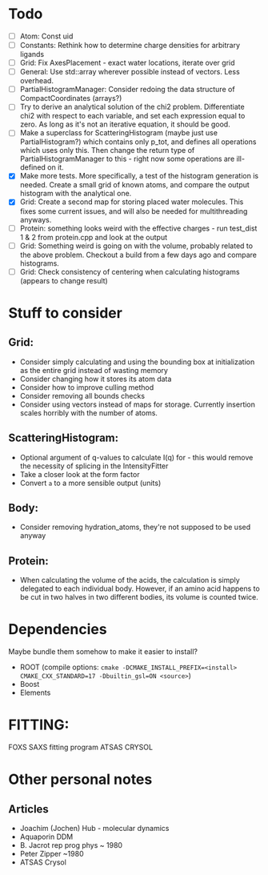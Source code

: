 # Todo
 * [ ] Atom: Const uid 
 * [ ] Constants: Rethink how to determine charge densities for arbitrary ligands
 * [ ] Grid: Fix AxesPlacement - exact water locations, iterate over grid
 * [ ] General: Use std::array wherever possible instead of vectors. Less overhead. 
 * [ ] PartialHistogramManager: Consider redoing the data structure of CompactCoordinates (arrays?)
 * [ ] Try to derive an analytical solution of the chi2 problem. Differentiate chi2 with respect to each variable, and set each expression equal to zero. As long as it's not an iterative equation, it should be good. 
 * [ ] Make a superclass for ScatteringHistogram (maybe just use PartialHistogram?) which contains only p_tot, and defines all operations which uses only this. Then change the return type of PartialHistogramManager to this - right now some operations are ill-defined on it. 
 * [x] Make more tests. More specifically, a test of the histogram generation is needed. Create a small grid of known atoms, and compare the output histogram with the analytical one. 
 * [x] Grid: Create a second map for storing placed water molecules. This fixes some current issues, and will also be needed for multithreading anyways. 
 * [ ] Protein: something looks weird with the effective charges - run test_dist 1 & 2 from protein.cpp and look at the output
 * [ ] Grid: Something weird is going on with the volume, probably related to the above problem. Checkout a build from a few days ago and compare histograms. 
 * [ ] Grid: Check consistency of centering when calculating histograms (appears to change result)

# Stuff to consider
## Grid:
 * Consider simply calculating and using the bounding box at initialization as the entire grid instead of wasting memory
 * Consider changing how it stores its atom data
 * Consider how to improve culling method
 * Consider removing all bounds checks
 * Consider using vectors instead of maps for storage. Currently insertion scales horribly with the number of atoms. 

## ScatteringHistogram:
 * Optional argument of q-values to calculate I(q) for - this would remove the necessity of splicing in the IntensityFitter
 * Take a closer look at the form factor
 * Convert `a` to a more sensible output (units)

## Body:
 * Consider removing hydration_atoms, they're not supposed to be used anyway

## Protein: 
 * When calculating the volume of the acids, the calculation is simply delegated to each individual body. However, if an amino acid happens to be cut in two halves in two different bodies, its volume is counted twice. 

# Dependencies
Maybe bundle them somehow to make it easier to install?
 * ROOT (compile options: `cmake -DCMAKE_INSTALL_PREFIX=<install> CMAKE_CXX_STANDARD=17 -Dbuiltin_gsl=ON <source>`)
 * Boost
 * Elements

# FITTING:
FOXS SAXS fitting program
ATSAS CRYSOL

# Other personal notes
## Articles
 * Joachim (Jochen) Hub - molecular dynamics
 * Aquaporin DDM
 * B. Jacrot rep prog phys ~ 1980
 * Peter Zipper ~1980
 * ATSAS Crysol

